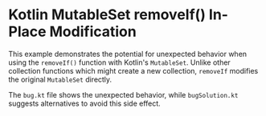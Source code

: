 # Kotlin MutableSet removeIf() In-Place Modification

This example demonstrates the potential for unexpected behavior when using the `removeIf()` function with Kotlin's `MutableSet`.  Unlike other collection functions which might create a new collection, `removeIf` modifies the original `MutableSet` directly.

The `bug.kt` file shows the unexpected behavior, while `bugSolution.kt` suggests alternatives to avoid this side effect.